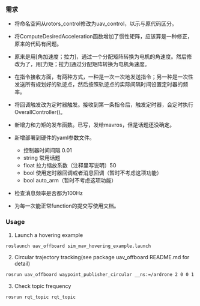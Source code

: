### 需求
* 将命名空间从rotors_control修改为uav_control，以示与原代码区分。

* 将ComputeDesiredAcceleration函数增加了惯性矩阵，应该算是一种修正，原来的代码有问题。

* 原来是用[角加速度；拉力]，通过一个分配矩阵转换为电机的角速度。然后修改为了，用[力矩；拉力]通过分配矩阵转换为电机角速度。

* 在指令接收方面，有两种方式，一种是一次一次地发送指令；另一种是一次性发送所有规划好的轨迹点，然后按照轨迹点的实际间隔时间设置定时器的频率。

* 将回调触发改为定时器触发。接收到第一条指令后，触发定时器，会定时执行OverallController()。

* 新增力和力矩的发布函数。已写，发给mavros，但是话题还没确定。

* 新增部署到硬件的yaml参数文件。
    * 控制器时间间隔 0.01    
    * string 常用话题
    * float 拉力缩放系数（注释里写说明）50
    * bool 使用定时器回调或者消息回调（暂时不考虑这项功能）
    * bool auto_arm（暂时不考虑这项功能）

* 检查消息频率是否都为100Hz
* 为每一次能正常function的提交写使用文档。

### Usage
1. Launch a hovering example
```bash
roslaunch uav_offboard sim_mav_hovering_example.launch
``` 

2. Circular trajectory tracking(see package uav_offboard README.md for detail)
```bash
rosrun uav_offboard waypoint_publisher_circular __ns:=/ardrone 2 0 0 1 1 0 0 0 360 1 10
```

3. Check topic frequency
```
rosrun rqt_topic rqt_topic
```


